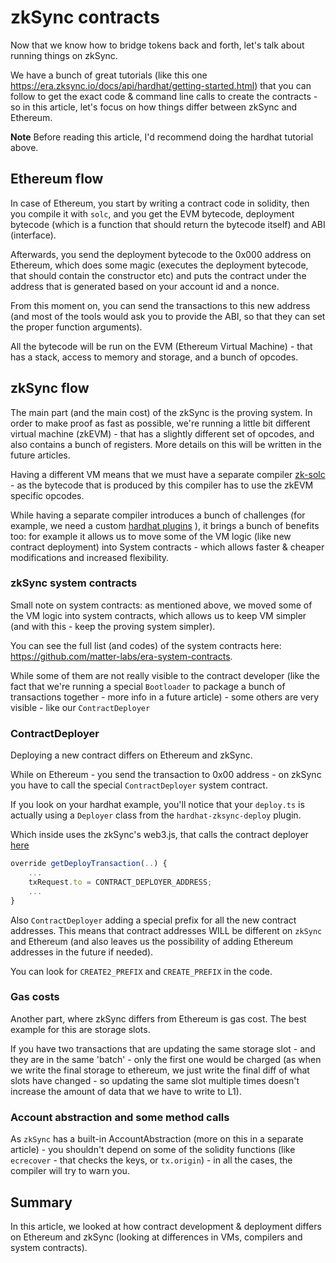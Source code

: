 # zkSync contracts

Now that we know how to bridge tokens back and forth, let's talk about running things on zkSync.

We have a bunch of great tutorials (like this one <https://era.zksync.io/docs/api/hardhat/getting-started.html>) that
you can follow to get the exact code & command line calls to create the contracts - so in this article, let's focus on
how things differ between zkSync and Ethereum.

**Note** Before reading this article, I'd recommend doing the hardhat tutorial above.

## Ethereum flow

In case of Ethereum, you start by writing a contract code in solidity, then you compile it with `solc`, and you get the
EVM bytecode, deployment bytecode (which is a function that should return the bytecode itself) and ABI (interface).

Afterwards, you send the deployment bytecode to the 0x000 address on Ethereum, which does some magic (executes the
deployment bytecode, that should contain the constructor etc) and puts the contract under the address that is generated
based on your account id and a nonce.

From this moment on, you can send the transactions to this new address (and most of the tools would ask you to provide
the ABI, so that they can set the proper function arguments).

All the bytecode will be run on the EVM (Ethereum Virtual Machine) - that has a stack, access to memory and storage, and
a bunch of opcodes.

## zkSync flow

The main part (and the main cost) of the zkSync is the proving system. In order to make proof as fast as possible, we're
running a little bit different virtual machine (zkEVM) - that has a slightly different set of opcodes, and also contains
a bunch of registers. More details on this will be written in the future articles.

Having a different VM means that we must have a separate compiler [zk-solc](https://github.com/matter-labs/zksolc-bin) -
as the bytecode that is produced by this compiler has to use the zkEVM specific opcodes.

While having a separate compiler introduces a bunch of challenges (for example, we need a custom
[hardhat plugins](https://github.com/matter-labs/hardhat-zksync) ), it brings a bunch of benefits too: for example it
allows us to move some of the VM logic (like new contract deployment) into System contracts - which allows faster &
cheaper modifications and increased flexibility.

### zkSync system contracts

Small note on system contracts: as mentioned above, we moved some of the VM logic into system contracts, which allows us
to keep VM simpler (and with this - keep the proving system simpler).

You can see the full list (and codes) of the system contracts here:
<https://github.com/matter-labs/era-system-contracts>.

While some of them are not really visible to the contract developer (like the fact that we're running a special
`Bootloader` to package a bunch of transactions together - more info in a future article) - some others are very
visible - like our `ContractDeployer`

### ContractDeployer

Deploying a new contract differs on Ethereum and zkSync.

While on Ethereum - you send the transaction to 0x00 address - on zkSync you have to call the special `ContractDeployer`
system contract.

If you look on your hardhat example, you'll notice that your `deploy.ts` is actually using a `Deployer` class from the
`hardhat-zksync-deploy` plugin.

Which inside uses the zkSync's web3.js, that calls the contract deployer
[here](https://github.com/zksync-sdk/zksync2-js/blob/b1d11aa016d93ebba240cdeceb40e675fb948133/src/contract.ts#L76)

```typescript
override getDeployTransaction(..) {
    ...
    txRequest.to = CONTRACT_DEPLOYER_ADDRESS;
    ...
}
```

Also `ContractDeployer` adding a special prefix for all the new contract addresses. This means that contract addresses
WILL be different on `zkSync` and Ethereum (and also leaves us the possibility of adding Ethereum addresses in the
future if needed).

You can look for `CREATE2_PREFIX` and `CREATE_PREFIX` in the code.

### Gas costs

Another part, where zkSync differs from Ethereum is gas cost. The best example for this are storage slots.

If you have two transactions that are updating the same storage slot - and they are in the same 'batch' - only the first
one would be charged (as when we write the final storage to ethereum, we just write the final diff of what slots have
changed - so updating the same slot multiple times doesn't increase the amount of data that we have to write to L1).

### Account abstraction and some method calls

As `zkSync` has a built-in AccountAbstraction (more on this in a separate article) - you shouldn't depend on some of the
solidity functions (like `ecrecover` - that checks the keys, or `tx.origin`) - in all the cases, the compiler will try
to warn you.

## Summary

In this article, we looked at how contract development & deployment differs on Ethereum and zkSync (looking at
differences in VMs, compilers and system contracts).
